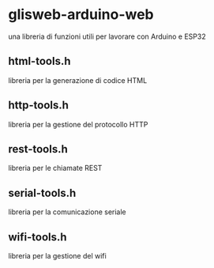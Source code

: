 # glisweb-arduino-web
una libreria di funzioni utili per lavorare con Arduino e ESP32

## html-tools.h
libreria per la generazione di codice HTML

## http-tools.h
libreria per la gestione del protocollo HTTP

## rest-tools.h
libreria per le chiamate REST

## serial-tools.h
libreria per la comunicazione seriale

## wifi-tools.h
libreria per la gestione del wifi
